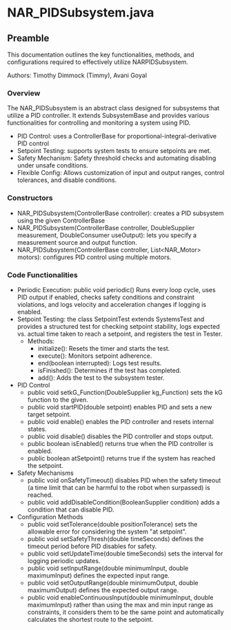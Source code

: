 # NAR_PIDSubsystem.java

## Preamble
This documentation outlines the key functionalities, methods, and configurations required to effectively utilize NARPIDSubsystem.

Authors: Timothy Dimmock (Timmy), Avani Goyal
### Overview
The NAR_PIDSubsystem is an abstract class designed for subsystems that utilize a PID controller. It extends SubsystemBase and provides various functionalities for controlling and monitoring a system using PID.
- PID Control: uses a ControllerBase for proportional-integral-derivative PID control
- Setpoint Testing: supports system tests to ensure setpoints are met.
- Safety Mechanism: Safety threshold checks and automating disabling under unsafe conditions.
- Flexible Config: Allows customization of input and output ranges, control tolerances, and disable conditions.
### Constructors
- NAR_PIDSubsystem(ControllerBase controller): creates a PID subsystem using the given ControllerBase
- NAR_PIDSubsystem(ControllerBase controller, DoubleSupplier measurement, DoubleConsumer useOutput): lets you specify a measurement source and output function.
- NAR_PIDSubsystem(ControllerBase controller, List<NAR_Motor> motors): configures PID control using multiple motors.
### Code Functionalities
- Periodic Execution: public void periodic() Runs every loop cycle, uses PID output if enabled, checks safety conditions and constraint violations, and logs velocity and acceleration changes if logging is enabled.
- Setpoint Testing: the class SetpointTest extends SystemsTest and provides a structured test for checking setpoint stability, logs expected vs. actual time taken to reach a setpoint, and registers the test in Tester.
  - Methods:
    - initialize(): Resets the timer and starts the test.
    - execute(): Monitors setpoint adherence.
    - end(boolean interrupted): Logs test results.
    - isFinished(): Determines if the test has completed.
    - add(): Adds the test to the subsystem tester.
- PID Control
  - public void setkG_Function(DoubleSupplier kg_Function) sets the kG function to the given. 
  - public void startPID(double setpoint) enables PID and sets a new target setpoint.
  - public void enable() enables the PID controller and resets internal states.
  - public void disable() disables the PID controller and stops output.
  - public boolean isEnabled() returns true when the PID controller is enabled.
  - public boolean atSetpoint() returns true if the system has reached the setpoint.
- Safety Mechanisms
  - public void onSafetyTimeout() disables PID when the safety timeout (a time limit that can be harmful to the robot when surpassed) is reached.
  - public void addDisableCondition(BooleanSupplier condition) adds a condition that can disable PID.
- Configuration Methods
  - public void setTolerance(double positionTolerance) sets the allowable error for considering the system "at setpoint".
  - public void setSafetyThresh(double timeSeconds) defines the timeout period before PID disables for safety.
  - public void setUpdateTime(double timeSeconds) sets the interval for logging periodic updates.
  - public void setInputRange(double minimumInput, double maximumInput) defines the expected input range.
  - public void setOutputRange(double minimumOutput, double maximumOutput) defines the expected output range.
  - public void enableContinuousInput(double minimumInput, double maximumInput) rather than using the max and min input range as constraints, it considers them to be the same point and automatically calculates the shortest route to the setpoint.
